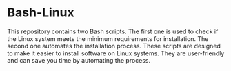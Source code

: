 # Bash-Linux
This repository contains two Bash scripts. The first one is used to check if the Linux system meets the minimum requirements for installation. The second one automates the installation process. These scripts are designed to make it easier to install software on Linux systems. They are user-friendly and can save you time by automating the process.
